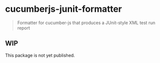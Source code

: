 # cucumberjs-junit-formatter

> Formatter for cucumber-js that produces a JUnit-style XML test run report

## WIP

This package is not yet published.
